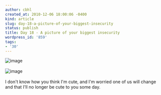 ```yaml
---
author: cbhl
created_at: 2010-12-06 18:00:06 -0400
kind: article
slug: day-18-a-picture-of-your-biggest-insecurity
status: publish
title: Day 18 - A picture of your biggest insecurity
wordpress_id: '859'
tags:
- '30'
---
```


![image](//images.michael-chang.ca/blog/wp-content/uploads/2010/12/wpid-1292046966214.jpg)\
\
![image](//images.michael-chang.ca/blog/wp-content/uploads/2010/12/wpid-1292047028022.jpg)\
\
I don't know how you think I'm cute, and I'm worried one of us will
change and that I'll no longer be cute to you some day.
